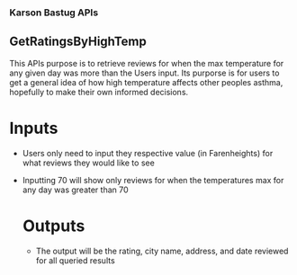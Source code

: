### Karson Bastug APIs

## GetRatingsByHighTemp
This APIs purpose is to retrieve reviews for when the max temperature for any given day was more than the Users input. Its purporse is for users to get a general idea of how high temperature affects other peoples asthma, hopefully to make their own informed decisions.

# Inputs
- Users only need to input they respective value (in Farenheights) for what reviews they would like to see
- Inputting 70 will show only reviews for when the temperatures max for any day was greater than 70

  # Outputs
  - The output will be the rating, city name, address, and date reviewed for all queried results
